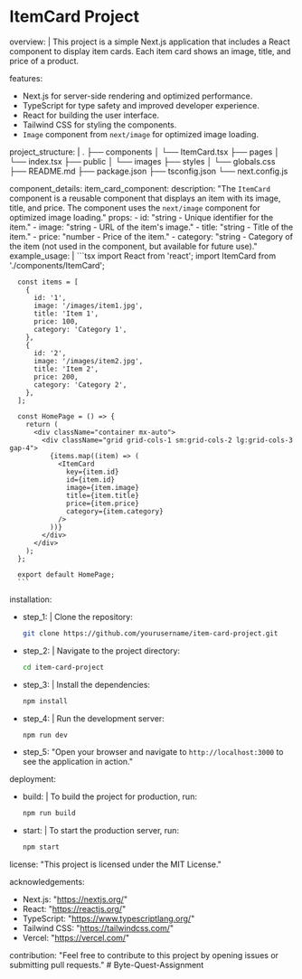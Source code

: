 # ItemCard Project

overview: |
  This project is a simple Next.js application that includes a React component to display item cards. Each item card shows an image, title, and price of a product.

features:
  - Next.js for server-side rendering and optimized performance.
  - TypeScript for type safety and improved developer experience.
  - React for building the user interface.
  - Tailwind CSS for styling the components.
  - `Image` component from `next/image` for optimized image loading.

project_structure: |
  .
  ├── components
  │   └── ItemCard.tsx
  ├── pages
  │   └── index.tsx
  ├── public
  │   └── images
  ├── styles
  │   └── globals.css
  ├── README.md
  ├── package.json
  ├── tsconfig.json
  └── next.config.js

component_details:
  item_card_component:
    description: "The `ItemCard` component is a reusable component that displays an item with its image, title, and price. The component uses the `next/image` component for optimized image loading."
    props:
      - id: "string - Unique identifier for the item."
      - image: "string - URL of the item's image."
      - title: "string - Title of the item."
      - price: "number - Price of the item."
      - category: "string - Category of the item (not used in the component, but available for future use)."
    example_usage: |
      ```tsx
      import React from 'react';
      import ItemCard from './components/ItemCard';

      const items = [
        {
          id: '1',
          image: '/images/item1.jpg',
          title: 'Item 1',
          price: 100,
          category: 'Category 1',
        },
        {
          id: '2',
          image: '/images/item2.jpg',
          title: 'Item 2',
          price: 200,
          category: 'Category 2',
        },
      ];

      const HomePage = () => {
        return (
          <div className="container mx-auto">
            <div className="grid grid-cols-1 sm:grid-cols-2 lg:grid-cols-3 gap-4">
              {items.map((item) => (
                <ItemCard
                  key={item.id}
                  id={item.id}
                  image={item.image}
                  title={item.title}
                  price={item.price}
                  category={item.category}
                />
              ))}
            </div>
          </div>
        );
      };

      export default HomePage;
      ```

installation:
  - step_1: |
      Clone the repository:
      ```bash
      git clone https://github.com/yourusername/item-card-project.git
      ```
  - step_2: |
      Navigate to the project directory:
      ```bash
      cd item-card-project
      ```
  - step_3: |
      Install the dependencies:
      ```bash
      npm install
      ```
  - step_4: |
      Run the development server:
      ```bash
      npm run dev
      ```
  - step_5: "Open your browser and navigate to `http://localhost:3000` to see the application in action."

deployment:
  - build: |
      To build the project for production, run:
      ```bash
      npm run build
      ```
  - start: |
      To start the production server, run:
      ```bash
      npm start
      ```

license: "This project is licensed under the MIT License."

acknowledgements:
  - Next.js: "https://nextjs.org/"
  - React: "https://reactjs.org/"
  - TypeScript: "https://www.typescriptlang.org/"
  - Tailwind CSS: "https://tailwindcss.com/"
  - Vercel: "https://vercel.com/"

contribution: "Feel free to contribute to this project by opening issues or submitting pull requests."
#   B y t e - Q u e s t - A s s i g n m e n t  
 